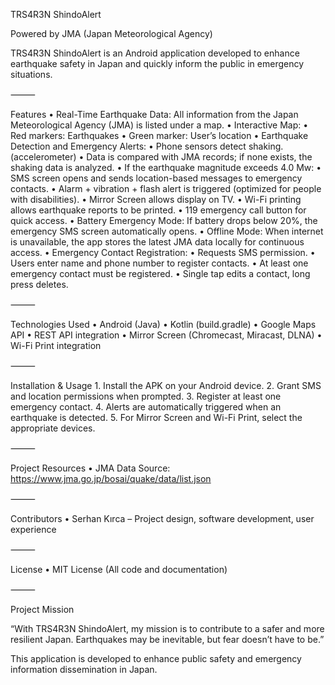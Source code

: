 TRS4R3N ShindoAlert

Powered by JMA (Japan Meteorological Agency)

TRS4R3N ShindoAlert is an Android application developed to enhance earthquake safety in Japan and quickly inform the public in emergency situations.

⸻

Features
	•	Real-Time Earthquake Data:
All information from the Japan Meteorological Agency (JMA) is listed under a map.
	•	Interactive Map:
	•	Red markers: Earthquakes
	•	Green marker: User’s location
	•	Earthquake Detection and Emergency Alerts:
	•	Phone sensors detect shaking.(accelerometer)
	•	Data is compared with JMA records; if none exists, the shaking data is analyzed.
	•	If the earthquake magnitude exceeds 4.0 Mw:
	•	SMS screen opens and sends location-based messages to emergency contacts.
	•	Alarm + vibration + flash alert is triggered (optimized for people with disabilities).
	•	Mirror Screen allows display on TV.
	•	Wi-Fi printing allows earthquake reports to be printed.
	•	119 emergency call button for quick access.
	•	Battery Emergency Mode:
If battery drops below 20%, the emergency SMS screen automatically opens.
	•	Offline Mode:
When internet is unavailable, the app stores the latest JMA data locally for continuous access.
	•	Emergency Contact Registration:
	•	Requests SMS permission.
	•	Users enter name and phone number to register contacts.
	•	At least one emergency contact must be registered.
	•	Single tap edits a contact, long press deletes.

⸻

Technologies Used
	•	Android (Java)
	•	Kotlin (build.gradle)
	•	Google Maps API
	•	REST API integration
	•	Mirror Screen (Chromecast, Miracast, DLNA)
	•	Wi-Fi Print integration

⸻

Installation & Usage
	1.	Install the APK on your Android device.
	2.	Grant SMS and location permissions when prompted.
	3.	Register at least one emergency contact.
	4.	Alerts are automatically triggered when an earthquake is detected.
	5.	For Mirror Screen and Wi-Fi Print, select the appropriate devices.

⸻

Project Resources
	•	JMA Data Source: https://www.jma.go.jp/bosai/quake/data/list.json

⸻

Contributors
	•	Serhan Kırca – Project design, software development, user experience

⸻

License
	•	MIT License (All code and documentation)

⸻

Project Mission

“With TRS4R3N ShindoAlert, my mission is to contribute to a safer and more resilient Japan.
Earthquakes may be inevitable, but fear doesn’t have to be.”

This application is developed to enhance public safety and emergency information dissemination in Japan.
